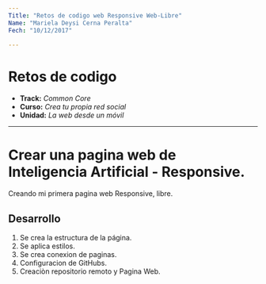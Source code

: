 ```yaml
---
Title: "Retos de codigo web Responsive Web-Libre"
Name: "Mariela Deysi Cerna Peralta"
Fech: "10/12/2017"

---
```

# Retos de codigo

* **Track:** _Common Core_
* **Curso:** _Crea tu propia red social_
* **Unidad:** _La web desde un móvil_

***
# Crear una pagina web de Inteligencia Artificial - Responsive.
 Creando mi primera pagina web Responsive, libre.

## Desarrollo
1. Se crea la estructura de la página.
2. Se aplica estilos.
3. Se crea conexion de paginas.
4. Configuracion de GitHubs.
5. Creaciòn repositorio remoto y Pagina Web.